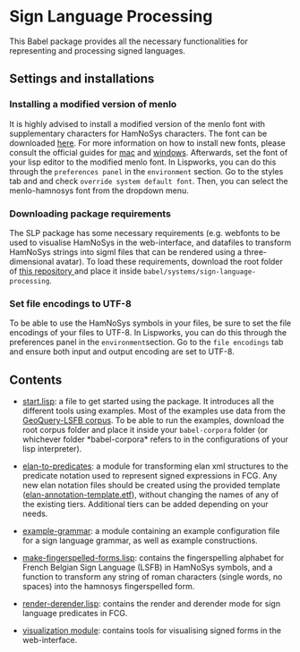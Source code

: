 # Sign Language Processing
This Babel package provides all the necessary functionalities for representing and processing signed languages.

## Settings and installations

### Installing a modified version of menlo
It is highly advised to install a modified version of the menlo font with supplementary characters for HamNoSys characters. The font can be downloaded <a href="https://gitlab.unamur.be/beehaif/GeoQuery-LSFB/-/blob/master/HamNoSys/HamNoSys.ttf?ref_type=heads">here</a>. For more information on how to install new fonts, please consult the official guides for <a href="https://support.apple.com/en-gb/guide/font-book/fntbk1000/mac">mac</a> and <a href="https://support.microsoft.com/en-us/office/add-a-font-b7c5f17c-4426-4b53-967f-455339c564c1">windows</a>. Afterwards, set the font of your lisp editor to the modified menlo font. In Lispworks, you can do this through the ```preferences panel``` in the ```environment``` section. Go to the styles tab and and check ```override system default font```. Then, you can select the menlo-hamnosys font from the dropdown menu.

### Downloading package requirements
The SLP package has some necessary requirements (e.g. webfonts to be used to visualise HamNoSys in the web-interface, and datafiles to transform HamNoSys strings into sigml files that can be rendered using a three-dimensional avatar). To load these requirements, download the root folder of  <a href="https://gitlab.unamur.be/beehaif/sign-language-processing-requirements"> this repository </a> and place it inside ```babel/systems/sign-language-processing```. 

### Set file encodings to UTF-8
To be able to use the HamNoSys symbols in your files, be sure to set the file encodings of your files to UTF-8. In Lispworks, you can do this through the preferences panel in the ```environment```section. Go to the ```file encodings``` tab and ensure both input and output encoding are set to UTF-8.

## Contents

* <a href="start.lisp">start.lisp</a>: a file to get started using the package. It introduces all the different tools using examples. Most of the examples use data from the <a href="https://gitlab.unamur.be/beehaif/GeoQuery-LSFB">GeoQuery-LSFB corpus</a>. To be able to run the examples, download the root corpus folder and place it inside your ```babel-corpora``` folder (or whichever folder \*babel-corpora\* refers to in the configurations of your lisp interpreter).

* <a href="elan-to-predicates/">elan-to-predicates</a>: a module for transforming elan xml structures to the predicate notation used to represent signed expressions in FCG. Any new elan notation files should be created using the provided template (<a href="elan-to-predicates/elan-annotation-template.etf">elan-annotation-template.etf</a>), without changing the names of any of the existing tiers. Additional tiers can be added depending on your needs.
* <a href="example-grammar/">example-grammar</a>: a module containing an example configuration file for a sign language grammar, as well as example constructions.



* <a href="make-fingerspelled-forms.lisp">make-fingerspelled-forms.lisp</a>: contains the fingerspelling alphabet for French Belgian Sign Language (LSFB) in HamNoSys symbols, and a function to transform any string of roman characters (single words, no spaces) into the hamnosys fingerspelled form.

* <a href="render-derender.lisp">render-derender.lisp</a>: contains the render and derender mode for sign language predicates in FCG.

* <a href="visualization/">visualization module</a>: contains tools for visualising signed forms in the web-interface.